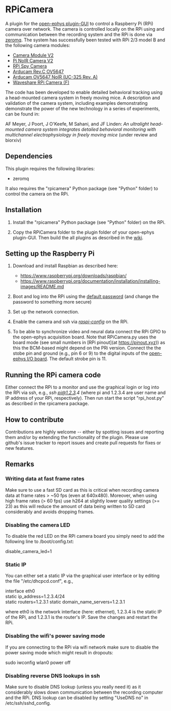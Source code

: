 # RPiCamera

A plugin for the [open-ephys plugin-GUI](https://github.com/open-ephys/plugin-GUI/) to control a Raspberry Pi (RPi) camera over network. The camera is controlled locally on the RPi using and communication between the recording system and the RPi is done via [zeromq](http://zeromq.org/). The system has successfully been tested with RPi 2/3 model B and the following camera modules:

* [Camera Module V2](https://www.raspberrypi.org/products/camera-module-v2/)
* [Pi NoIR Camera V2](https://www.raspberrypi.org/products/pi-noir-camera-v2/)
* [RPi Spy Camera](https://www.adafruit.com/product/1937)
* [Arducam Rev.C OV5647](http://www.arducam.com/raspberry-pi-camera-rev-c-improves-optical-performance/)
* [Arducam OV5647 NoIR (UC-325 Rev. A)](http://www.arducam.com/raspberry-pi-noir-camera-released/)
* [Waveshare RPi Camera (F)](https://www.waveshare.com/rpi-camera-f.htm)

The code has been developed to enable detailed behavioral tracking using a head-mounted camera system in freely moving mice. A description and validation of the camera system, including examples demonstrating demonstrate the power of the new technology in a series of experiments, can be found in:

AF Meyer, J Poort, J O'Keefe, M Sahani, and JF Linden: _An ultralight head-mounted camera system integrates detailed behavioral monitoring with multichannel electrophysiology in freely moving mice_ (under review and biorxiv)


## Dependencies

This plugin requires the following libraries:

* zeromq

It also requires the "rpicamera" Python package (see "Python" folder) to control the camera on the RPi.


## Installation

1. Install the "rpicamera" Python package (see "Python" folder) on the RPi.

2. Copy the RPiCamera folder to the plugin folder of your open-ephys plugin-GUI. Then build 
the all plugins as described in the [wiki](https://open-ephys.atlassian.net/wiki/display/OEW/Linux).


## Setting up the Raspberry Pi

1. Download and install Raspbian as described here:
	* https://www.raspberrypi.org/downloads/raspbian/
	* https://www.raspberrypi.org/documentation/installation/installing-images/README.md

2. Boot and log into the RPi using the [default password](https://www.raspberrypi.org/documentation/linux/usage/users.md) (and change the password to something more secure)

3. Set up the network connection.

3. Enable the camera and ssh via [_raspi-config_](https://www.raspberrypi.org/documentation/configuration/raspi-config.md) on the RPi.

4. To be able to synchronize video and neural data connect the RPi GPIO to the open-ephys acquisition board. Note that RPiCamera.py uses the board mode (see small numbers in [RPi pinout](at https://pinout.xyz)) as this the BCM-based might depend on the PRi version. Connect the the stobe pin and ground (e.g., pin 6 or 9) to the digital inputs of the [open-ephys I/O board](https://open-ephys.atlassian.net/wiki/spaces/OEW/pages/950291/Digital+Analog+I+O). The default strobe pin is 11.


## Running the RPi camera code

Either connect the RPi to a monitor and use the graphical login or log into the RPi via ssh, e.g., _ssh pi@1.2.3.4_ (where pi and 1.2.3.4 are user name and IP address of your RPi, respectively). Then run start the script "rpi_host.py" as described in the rpicamera package.


## How to contribute

Contributions are highly welcome -- either by spotting issues and reporting them and/or by extending the functionality of the plugin. Please use github's issue tracker to report issues and create pull requests for fixes or new features.


## Remarks

### Writing data at fast frame rates
Make sure to use a fast SD card as this is critical when recording camera data at frame rates > ~50 fps (even at 640x480). Moreover, when using high frame rates (> 60 fps) use h264 at slightly lower quality settings (>= 23) as this will reduce the amount of data being written to SD card considerably and avoids dropping frames.

### Disabling the camera LED
To disable the red LED on the RPi camera board you simply need to add the following line to /boot/config.txt:

disable_camera_led=1


### Static IP
You can either set a static IP via the graphical user interface or by editing the file "/etc/dhcpcd.conf", e.g.,

interface eth0  
static ip_address=1.2.3.4/24  
static routers=1.2.3.1
static domain_name_servers=1.2.3.1

where eth0 is the network interface (here: ethernet), 1.2.3.4 is the static IP of the RPi, and 1.2.3.1 is the router's IP. Save the changes and restart the RPi.


### Disabling the wifi's power saving mode
If you are connecting to the RPi via wifi network make sure to disable the power saving mode which might result in dropouts:

sudo iwconfig wlan0 power off


### Disabling reverse DNS lookups in ssh
Make sure to disable DNS lookup (unless you really need it) as it considerably slows down communication between the recording computer and the RPi. DNS lookup can be disabled by setting "UseDNS no" in /etc/ssh/sshd_config.

